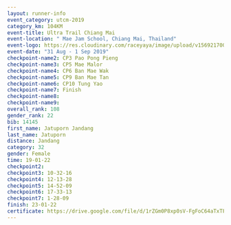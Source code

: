 ```yaml
---
layout: runner-info 
event_category: utcm-2019 
category_km: 104KM 
event-title: Ultra Trail Chiang Mai 
event-location: " Mae Jam School, Chiang Mai, Thailand" 
event-logo: https://res.cloudinary.com/raceyaya/image/upload/v1569217001/logo/ultra-trail-chiangmai_ay7efp.jpg 
event-date: "31 Aug - 1 Sep 2019" 
checkpoint-name2: CP3 Pao Pong Pieng 
checkpoint-name3: CP5 Mae Malor 
checkpoint-name4: CP6 Ban Mae Wak  
checkpoint-name5: CP9 Ban Mae Tan 
checkpoint-name6: CP10 Tung Yao 
checkpoint-name7: Finish 
checkpoint-name8: 
checkpoint-name9: 
overall_rank: 108
gender_rank: 22
bib: 14145
first_name: Jatuporn Jandang
last_name: Jatuporn
distance: Jandang
category: 32
gender: Female
time: 19-01-22
checkpoint2: 
checkpoint3: 10-32-16
checkpoint4: 12-13-28
checkpoint5: 14-52-09
checkpoint6: 17-33-13
checkpoint7: 1-28-09
finish: 23-01-22
certificate: https://drive.google.com/file/d/1rZGm0P8xp0sV-FgFoC64aTxTFyiPEBdd/view?usp=sharing
---
```

